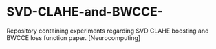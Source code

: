 # SVD-CLAHE-and-BWCCE-
Repository containing experiments regarding SVD CLAHE boosting and BWCCE loss function paper. [Neurocomputing]
